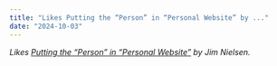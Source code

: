 ```yaml
---
title: "Likes Putting the “Person” in “Personal Website” by ..."
date: "2024-10-03"
---
```


_Likes [Putting the “Person” in “Personal Website”](https://blog.jim-nielsen.com/2024/person-in-personal-website/) by Jim Nielsen._
